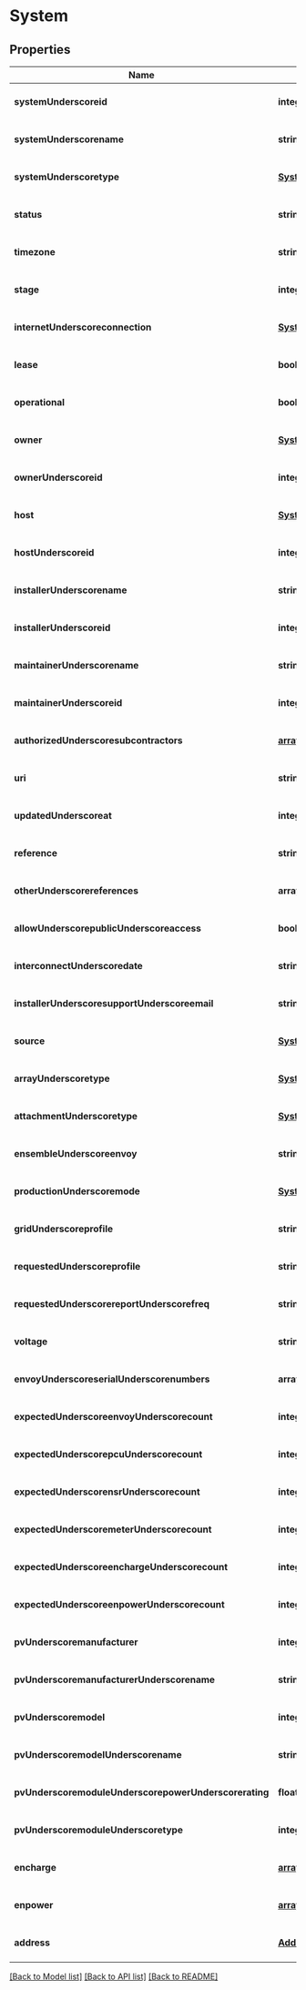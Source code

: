# System

## Properties
Name | Type | Description | Notes
------------ | ------------- | ------------- | -------------
**systemUnderscoreid** | **integer** |  | [optional] [default to null]
**systemUnderscorename** | **string** |  | [optional] [default to null]
**systemUnderscoretype** | [**SystemTypeEnum**](SystemTypeEnum.md) |  | [optional] [default to null]
**status** | **string** |  | [optional] [default to null]
**timezone** | **string** |  | [optional] [default to null]
**stage** | **integer** |  | [optional] [default to null]
**internetUnderscoreconnection** | [**SystemInternetConnectionEnum**](SystemInternetConnectionEnum.md) |  | [optional] [default to null]
**lease** | **boolean** |  | [optional] [default to null]
**operational** | **boolean** |  | [optional] [default to null]
**owner** | [**SystemOwner**](SystemOwner.md) |  | [optional] [default to null]
**ownerUnderscoreid** | **integer** |  | [optional] [default to null]
**host** | [**SystemHost**](SystemHost.md) |  | [optional] [default to null]
**hostUnderscoreid** | **integer** |  | [optional] [default to null]
**installerUnderscorename** | **string** |  | [optional] [default to null]
**installerUnderscoreid** | **integer** |  | [optional] [default to null]
**maintainerUnderscorename** | **string** |  | [optional] [default to null]
**maintainerUnderscoreid** | **integer** |  | [optional] [default to null]
**authorizedUnderscoresubcontractors** | [**array[GetPartnerActivationsResponseSystemsInnerAuthorizedSubcontractorsInner]**](GetPartnerActivationsResponseSystemsInnerAuthorizedSubcontractorsInner.md) |  | [optional] [default to null]
**uri** | **string** |  | [optional] [default to null]
**updatedUnderscoreat** | **integer** |  | [optional] [default to null]
**reference** | **string** |  | [optional] [default to null]
**otherUnderscorereferences** | **array[string]** |  | [optional] [default to null]
**allowUnderscorepublicUnderscoreaccess** | **boolean** |  | [optional] [default to null]
**interconnectUnderscoredate** | **string** |  | [optional] [default to null]
**installerUnderscoresupportUnderscoreemail** | **string** |  | [optional] [default to null]
**source** | [**SystemSourceEnum**](SystemSourceEnum.md) |  | [optional] [default to null]
**arrayUnderscoretype** | [**SystemArrayTypeEnum**](SystemArrayTypeEnum.md) |  | [optional] [default to null]
**attachmentUnderscoretype** | [**SystemAttachmentTypeEnum**](SystemAttachmentTypeEnum.md) |  | [optional] [default to null]
**ensembleUnderscoreenvoy** | **string** |  | [optional] [default to null]
**productionUnderscoremode** | [**SystemProductionModeEnum**](SystemProductionModeEnum.md) |  | [optional] [default to null]
**gridUnderscoreprofile** | **string** |  | [optional] [default to null]
**requestedUnderscoreprofile** | **string** |  | [optional] [default to null]
**requestedUnderscorereportUnderscorefreq** | **string** |  | [optional] [default to null]
**voltage** | **string** |  | [optional] [default to null]
**envoyUnderscoreserialUnderscorenumbers** | **array[string]** |  | [optional] [default to null]
**expectedUnderscoreenvoyUnderscorecount** | **integer** |  | [optional] [default to null]
**expectedUnderscorepcuUnderscorecount** | **integer** |  | [optional] [default to null]
**expectedUnderscorensrUnderscorecount** | **integer** |  | [optional] [default to null]
**expectedUnderscoremeterUnderscorecount** | **integer** |  | [optional] [default to null]
**expectedUnderscoreenchargeUnderscorecount** | **integer** |  | [optional] [default to null]
**expectedUnderscoreenpowerUnderscorecount** | **integer** |  | [optional] [default to null]
**pvUnderscoremanufacturer** | **integer** |  | [optional] [default to null]
**pvUnderscoremanufacturerUnderscorename** | **string** |  | [optional] [default to null]
**pvUnderscoremodel** | **integer** |  | [optional] [default to null]
**pvUnderscoremodelUnderscorename** | **string** |  | [optional] [default to null]
**pvUnderscoremoduleUnderscorepowerUnderscorerating** | **float** |  | [optional] [default to null]
**pvUnderscoremoduleUnderscoretype** | **integer** |  | [optional] [default to null]
**encharge** | [**array[SystemEnchargeInner]**](SystemEnchargeInner.md) |  | [optional] [default to null]
**enpower** | [**array[SystemEnpowerInner]**](SystemEnpowerInner.md) |  | [optional] [default to null]
**address** | [**Address**](Address.md) |  | [optional] [default to null]

[[Back to Model list]](../README.md#documentation-for-models) [[Back to API list]](../README.md#documentation-for-api-endpoints) [[Back to README]](../README.md)


